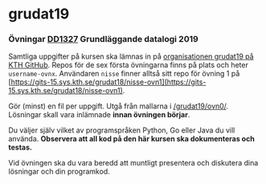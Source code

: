 # grudat19

### Övningar [DD1327](https://www.kth.se/social/course/DD1327/) Grundläggande datalogi 2019

Samtliga uppgifter på kursen ska lämnas in på
[organisationen grudat19 på KTH GitHub](https://gits-15.sys.kth.se/grudat19).
Repos för de sex första övningarna finns på plats och heter `username-ovnx`.
Användaren `nisse` finner alltså sitt repo för övning 1 på
[https://gits-15.sys.kth.se/grudat18/nisse-ovn1](https://gits-15.sys.kth.se/grudat18/nisse-ovn1).

Gör (minst) en fil per uppgift. Utgå från mallarna i
[/grudat19/ovn0/](https://github.com/yourbasic/grudat19/tree/master/ovn0).
Lösningar skall vara inlämnade **innan övningen börjar**.

Du väljer själv vilket av programspråken Python, Go eller Java du vill använda.
**Observera att all kod på den här kursen ska dokumenteras och testas.**

Vid övningen ska du vara beredd att muntligt presentera och diskutera dina lösningar och din programkod.
